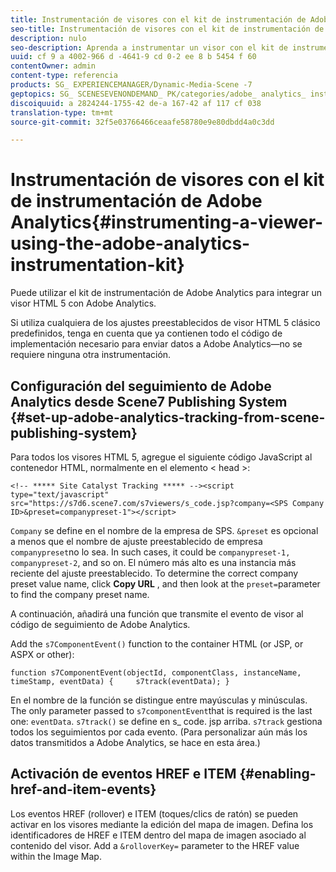 ```yaml
---
title: Instrumentación de visores con el kit de instrumentación de Adobe Analytics
seo-title: Instrumentación de visores con el kit de instrumentación de Adobe Analytics
description: nulo
seo-description: Aprenda a instrumentar un visor con el kit de instrumentación de Adobe Analytics.
uuid: cf 9 a 4002-966 d -4641-9 cd 0-2 ee 8 b 5454 f 60
contentOwner: admin
content-type: referencia
products: SG_ EXPERIENCEMANAGER/Dynamic-Media-Scene -7
geptopics: SG_ SCENESEVENONDEMAND_ PK/categories/adobe_ analytics_ instrumentation_ kit
discoiquuid: a 2824244-1755-42 de-a 167-42 af 117 cf 038
translation-type: tm+mt
source-git-commit: 32f5e03766466ceaafe58780e9e80dbdd4a0c3dd

---
```



# Instrumentación de visores con el kit de instrumentación de Adobe Analytics{#instrumenting-a-viewer-using-the-adobe-analytics-instrumentation-kit}

Puede utilizar el kit de instrumentación de Adobe Analytics para integrar un visor HTML 5 con Adobe Analytics.

Si utiliza cualquiera de los ajustes preestablecidos de visor HTML 5 clásico predefinidos, tenga en cuenta que ya contienen todo el código de implementación necesario para enviar datos a Adobe Analytics—no se requiere ninguna otra instrumentación.

## Configuración del seguimiento de Adobe Analytics desde Scene7 Publishing System {#set-up-adobe-analytics-tracking-from-scene-publishing-system}

Para todos los visores HTML 5, agregue el siguiente código JavaScript al contenedor HTML, normalmente en el elemento &lt; head &gt;:

```as3
<!-- ***** Site Catalyst Tracking ***** --><script type="text/javascript" src="https://s7d6.scene7.com/s7viewers/s_code.jsp?company=<SPS Company ID>&preset=companypreset-1"></script>
```

`Company` se define en el nombre de la empresa de SPS. `&preset` es opcional a menos que el nombre de ajuste preestablecido de empresa `companypreset`no lo sea. In such cases, it could be `companypreset-1, companypreset-2`, and so on. El número más alto es una instancia más reciente del ajuste preestablecido. To determine the correct company preset value name, click **Copy URL** , and then look at the `preset=`parameter to find the company preset name.

A continuación, añadirá una función que transmite el evento de visor al código de seguimiento de Adobe Analytics.

Add the `s7ComponentEvent()` function to the container HTML (or JSP, or ASPX or other):

```as3
function s7ComponentEvent(objectId, componentClass, instanceName, timeStamp, eventData) {     s7track(eventData); }
```

En el nombre de la función se distingue entre mayúsculas y minúsculas. The only parameter passed to `s7componentEvent`that is required is the last one: `eventData`. `s7track()` se define en s_ code. jsp arriba. `s7track` gestiona todos los seguimientos por cada evento. (Para personalizar aún más los datos transmitidos a Adobe Analytics, se hace en esta área.)

## Activación de eventos HREF e ITEM {#enabling-href-and-item-events}

Los eventos HREF (rollover) e ITEM (toques/clics de ratón) se pueden activar en los visores mediante la edición del mapa de imagen. Defina los identificadores de HREF e ITEM dentro del mapa de imagen asociado al contenido del visor. Add a `&rolloverKey=` parameter to the HREF value within the Image Map.
